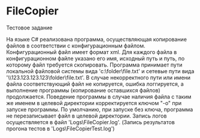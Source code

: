 # FileCopier
Тестовое задание

На языке C# реализована программа, осуществляющая копирование файлов в соответствии с конфигурационным файлом. Конфигурационный файл имеет формат xml. Для каждого файла в конфигурационном файле указано его имя, исходный путь и путь, по которому файл требуется скопировать. Программа принимает пути локальной файловой системы вида 'c:\folder\file.txt' и сетевые пути вида '\\\123.123.123.123\folder\file.txt'. В случае некорректного пути или имени файла соответствующий файл не копируется, ошибка логгируется, а выполнение программы (копирование оставшихся файлов) продолжается. Поведение программы в случае наличия файла с таким же именем в целевой директории корректируется ключом "-о" при запуске программы. По умолчанию, при запуске без ключа, программа не перезаписывает файл в целевой директории. Запись логов осуществляется в файл 'Logs\FileCopier.log'. (Запись результатов прогона тестов в 'Logs\FileCopierTest.log')
